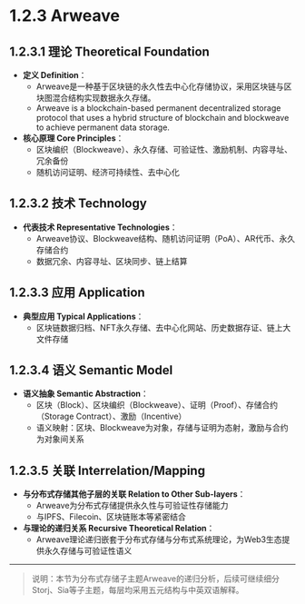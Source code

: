 # 1.2.3 Arweave

## 1.2.3.1 理论 Theoretical Foundation

- **定义 Definition**：
  - Arweave是一种基于区块链的永久性去中心化存储协议，采用区块链与区块图混合结构实现数据永久存储。
  - Arweave is a blockchain-based permanent decentralized storage protocol that uses a hybrid structure of blockchain and blockweave to achieve permanent data storage.
- **核心原理 Core Principles**：
  - 区块编织（Blockweave）、永久存储、可验证性、激励机制、内容寻址、冗余备份
  - 随机访问证明、经济可持续性、去中心化

## 1.2.3.2 技术 Technology

- **代表技术 Representative Technologies**：
  - Arweave协议、Blockweave结构、随机访问证明（PoA）、AR代币、永久存储合约
  - 数据冗余、内容寻址、区块同步、链上结算

## 1.2.3.3 应用 Application

- **典型应用 Typical Applications**：
  - 区块链数据归档、NFT永久存储、去中心化网站、历史数据存证、链上大文件存储

## 1.2.3.4 语义 Semantic Model

- **语义抽象 Semantic Abstraction**：
  - 区块（Block）、区块编织（Blockweave）、证明（Proof）、存储合约（Storage Contract）、激励（Incentive）
  - 语义映射：区块、Blockweave为对象，存储与证明为态射，激励与合约为对象间关系

## 1.2.3.5 关联 Interrelation/Mapping

- **与分布式存储其他子层的关联 Relation to Other Sub-layers**：
  - Arweave为分布式存储提供永久性与可验证性存储能力
  - 与IPFS、Filecoin、区块链账本等紧密结合
- **与理论的递归关系 Recursive Theoretical Relation**：
  - Arweave理论递归嵌套于分布式存储与分布式系统理论，为Web3生态提供永久存储与可验证性语义

---

> 说明：本节为分布式存储子主题Arweave的递归分析，后续可继续细分Storj、Sia等子主题，每层均采用五元结构与中英双语解释。
